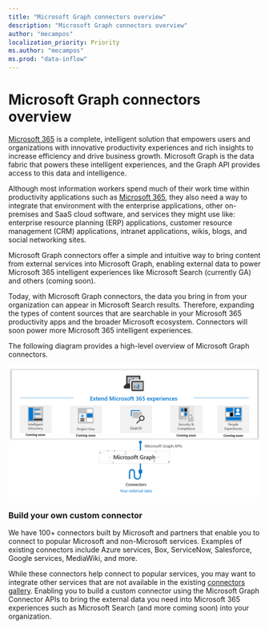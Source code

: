 ```yaml
---
title: "Microsoft Graph connectors overview"
description: "Microsoft Graph connectors overview"
author: "mecampos"
localization_priority: Priority
ms.author: "mecampos"
ms.prod: "data-inflow"
---
```




# Microsoft Graph connectors overview

[Microsoft 365](https://www.microsoft.com/microsoft-365) is a complete, intelligent solution that empowers users and organizations with innovative productivity experiences and rich insights to increase efficiency and drive business growth. Microsoft Graph is the data fabric that powers these intelligent experiences, and the Graph API provides access to this data and intelligence.

Although most information workers spend much of their work time within productivity applications such as [Microsoft 365](https://www.microsoft.com/microsoft-365), they also need a way to integrate that environment with the enterprise applications, other on-premises and SaaS cloud software, and services they might use like: enterprise resource planning (ERP) applications, customer resource management (CRM) applications, intranet applications, wikis, blogs, and social networking sites.

Microsoft Graph connectors offer a simple and intuitive way to bring content from external services into Microsoft Graph, enabling external data to power Microsoft 365 intelligent experiences like Microsoft Search (currently GA) and others (coming soon).

Today, with Microsoft Graph connectors, the data you bring in from your organization can appear in Microsoft Search results. Therefore, expanding the types of content sources that are searchable in your Microsoft 365 productivity apps and the broader Microsoft ecosystem. Connectors will soon power more Microsoft 365 intelligent experiences.

The following diagram provides a high-level overview of Microsoft Graph connectors.

<!---Insert image reference here --->
<!---       ![Select the Microsoft Graph permissions](./images/application-saml-sso-configure-api/set-permissions.png) --->
![Microsoft Graph connectors high-level overview](./images/connectors-images/overview.png)

### Build your own custom connector 
<!---Title added as h3 to avoid listing it in an "In this article" section --->
We have 100+ connectors built by Microsoft and partners that enable you to connect to popular Microsoft and non-Microsoft services. Examples of existing connectors include Azure services, Box, ServiceNow, Salesforce, Google services, MediaWiki, and more.

While these connectors help connect to popular services, you may want to integrate other services that are not available in the existing  [connectors gallery](https://docs.microsoft.com/microsoftsearch/connectors-gallery). Enabling you to build a custom connector using the Microsoft Graph Connector APIs to bring the external data you need into Microsoft 365 experiences such as Microsoft Search (and more coming soon) into your organization.

<!---Coming soon
Get started with custom Graph connectors:
* [Graph Connector API overview](data-inflow-connectors-api-overview.md)
* [Try Graph Connector APIs using Postman](data-inflow-connectors-api-postman.md)
* [Build your first custom connector with Microsoft Graph]()
 --->
